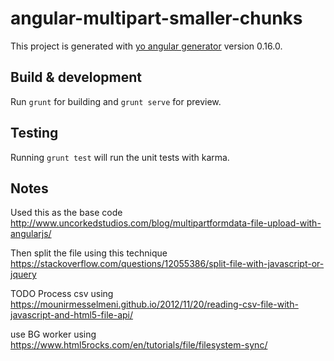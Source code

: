 # angular-multipart-smaller-chunks

This project is generated with [yo angular generator](https://github.com/yeoman/generator-angular)
version 0.16.0.

## Build & development

Run `grunt` for building and `grunt serve` for preview.

## Testing

Running `grunt test` will run the unit tests with karma.

## Notes
Used this as the base code http://www.uncorkedstudios.com/blog/multipartformdata-file-upload-with-angularjs/

Then split the file using this technique
https://stackoverflow.com/questions/12055386/split-file-with-javascript-or-jquery


TODO
Process csv using
https://mounirmesselmeni.github.io/2012/11/20/reading-csv-file-with-javascript-and-html5-file-api/ 

use BG worker using https://www.html5rocks.com/en/tutorials/file/filesystem-sync/
